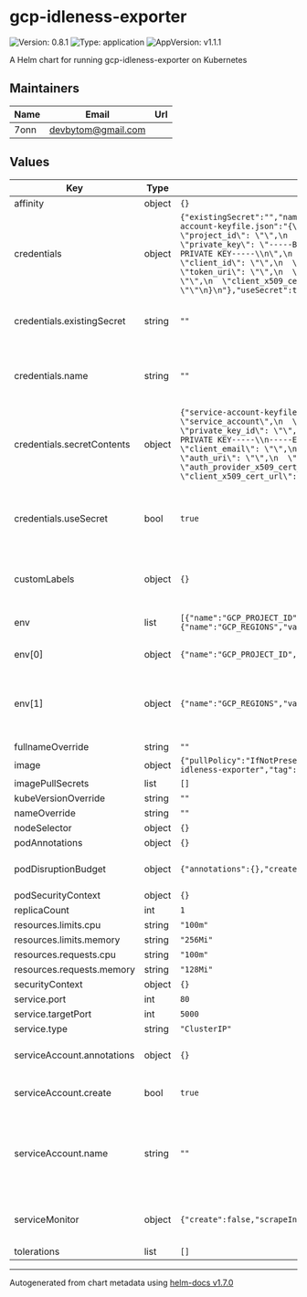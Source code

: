 # gcp-idleness-exporter

![Version: 0.8.1](https://img.shields.io/badge/Version-0.8.1-informational?style=flat-square) ![Type: application](https://img.shields.io/badge/Type-application-informational?style=flat-square) ![AppVersion: v1.1.1](https://img.shields.io/badge/AppVersion-v1.1.1-informational?style=flat-square)

A Helm chart for running gcp-idleness-exporter on Kubernetes

## Maintainers

| Name | Email | Url |
| ---- | ------ | --- |
| 7onn | devbytom@gmail.com |  |

## Values

| Key | Type | Default | Description |
|-----|------|---------|-------------|
| affinity | object | `{}` |  |
| credentials | object | `{"existingSecret":"","name":"","secretContents":{"service-account-keyfile.json":"{\n  \"type\": \"service_account\",\n  \"project_id\": \"\",\n  \"private_key_id\": \"\",\n  \"private_key\": \"-----BEGIN PRIVATE KEY-----\\n-----END PRIVATE KEY-----\\n\",\n  \"client_email\": \"\",\n  \"client_id\": \"\",\n  \"auth_uri\": \"\",\n  \"token_uri\": \"\",\n  \"auth_provider_x509_cert_url\": \"\",\n  \"client_x509_cert_url\": \"\"\n}\n"},"useSecret":true}` | Info about the secret bearing the GCP service-account-keyfile.json |
| credentials.existingSecret | string | `""` | Name of a pre-existing secret containing service-account-keyfile.json |
| credentials.name | string | `""` | Name of the secret to create if `useSecret` is true and `existingSecret` is empty |
| credentials.secretContents | object | `{"service-account-keyfile.json":"{\n  \"type\": \"service_account\",\n  \"project_id\": \"\",\n  \"private_key_id\": \"\",\n  \"private_key\": \"-----BEGIN PRIVATE KEY-----\\n-----END PRIVATE KEY-----\\n\",\n  \"client_email\": \"\",\n  \"client_id\": \"\",\n  \"auth_uri\": \"\",\n  \"token_uri\": \"\",\n  \"auth_provider_x509_cert_url\": \"\",\n  \"client_x509_cert_url\": \"\"\n}\n"}` | Content of service-account-keyfile.json to create if `useSecret` is true and `existingSecret` is empty |
| credentials.useSecret | bool | `true` | Whether a secret should be used. Set to false if using workload identity instead of providing the key file. |
| customLabels | object | `{}` | Custom labels to apply on every resource managed by this Chart |
| env | list | `[{"name":"GCP_PROJECT_ID","value":""},{"name":"GCP_REGIONS","value":""}]` | Workload's environment variables |
| env[0] | object | `{"name":"GCP_PROJECT_ID","value":""}` | GCP Project ID to monitor |
| env[1] | object | `{"name":"GCP_REGIONS","value":""}` | Comma-separated regions to monitor (e.g: us-central1,us-east1,southamerica-east1) |
| fullnameOverride | string | `""` |  |
| image | object | `{"pullPolicy":"IfNotPresent","repository":"devbytom/gcp-idleness-exporter","tag":""}` | Container image |
| imagePullSecrets | list | `[]` |  |
| kubeVersionOverride | string | `""` |  |
| nameOverride | string | `""` |  |
| nodeSelector | object | `{}` |  |
| podAnnotations | object | `{}` |  |
| podDisruptionBudget | object | `{"annotations":{},"create":false,"minAvailable":1}` | Whether to create a PodDisruptionBudget resource |
| podSecurityContext | object | `{}` |  |
| replicaCount | int | `1` |  |
| resources.limits.cpu | string | `"100m"` |  |
| resources.limits.memory | string | `"256Mi"` |  |
| resources.requests.cpu | string | `"100m"` |  |
| resources.requests.memory | string | `"128Mi"` |  |
| securityContext | object | `{}` |  |
| service.port | int | `80` |  |
| service.targetPort | int | `5000` |  |
| service.type | string | `"ClusterIP"` |  |
| serviceAccount.annotations | object | `{}` | Annotations to add to the service account |
| serviceAccount.create | bool | `true` | Specifies whether a service account should be created |
| serviceAccount.name | string | `""` | The name of the service account to use. If not set and create is true, a name is generated using the fullname template |
| serviceMonitor | object | `{"create":false,"scrapeInterval":"5m","scrapeTimeout":"30s"}` | Whether to create a Prometheus operator ServiceMonitor resource |
| tolerations | list | `[]` |  |

----------------------------------------------
Autogenerated from chart metadata using [helm-docs v1.7.0](https://github.com/norwoodj/helm-docs/releases/v1.7.0)
